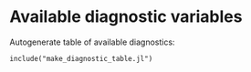 # Available diagnostic variables

Autogenerate table of available diagnostics:
```@example
include("make_diagnostic_table.jl")
```
